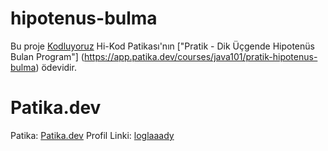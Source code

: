 # hipotenus-bulma

Bu proje [Kodluyoruz](https://www.kodluyoruz.org) Hi-Kod Patikası'nın ["Pratik - Dik Üçgende Hipotenüs Bulan Program"] (https://app.patika.dev/courses/java101/pratik-hipotenus-bulma) ödevidir.

# Patika.dev
Patika: [Patika.dev](https://www.patika.dev/tr)
Profil Linki: [loglaaady](https://app.patika.dev/loglaaady)
